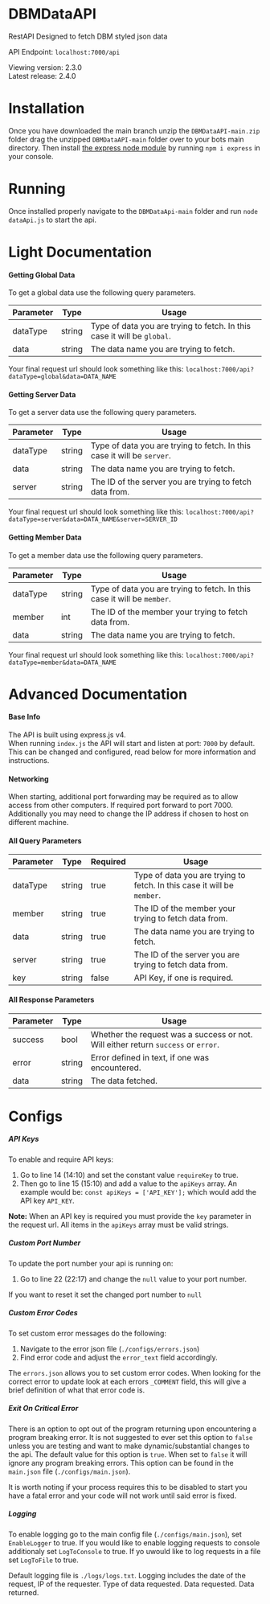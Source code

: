# DBMDataAPI
RestAPI Designed to fetch DBM styled json data

API Endpoint: `localhost:7000/api`

Viewing version: 2.3.0
<br>
Latest release: 2.4.0

# Installation

Once you have downloaded the main branch unzip the `DBMDataAPI-main.zip` folder drag the unzipped `DBMDataAPI-main` folder over to your bots main directory. Then install [the express node module](https://www.npmjs.com/package/express) by running `npm i express` in your console.

# Running

Once installed properly navigate to the `DBMDataApi-main` folder and run `node dataApi.js` to start the api.

# Light Documentation

#### Getting Global Data ####

To get a global data use the following query parameters.

Parameter | Type | Usage
--------- | ---- | -----
dataType | string | Type of data you are trying to fetch. In this case it will be `global`.
data | string | The data name you are trying to fetch.

Your final request url should look something like this: `localhost:7000/api?dataType=global&data=DATA_NAME`

#### Getting Server Data ####

To get a server data use the following query parameters.

Parameter | Type | Usage
--------- | ---- | -----
dataType | string | Type of data you are trying to fetch. In this case it will be `server`.
data | string | The data name you are trying to fetch.
server | string | The ID of the server you are trying to fetch data from.

Your final request url should look something like this: `localhost:7000/api?dataType=server&data=DATA_NAME&server=SERVER_ID`

#### Getting Member Data ####

To get a member data use the following query parameters.

Parameter | Type | Usage
--------- | ---- | -----
dataType | string | Type of data you are trying to fetch. In this case it will be `member`.
member | int | The ID of the member your trying to fetch data from.
data | string | The data name you are trying to fetch.

Your final request url should look something like this: `localhost:7000/api?dataType=member&data=DATA_NAME`

# Advanced Documentation

#### Base Info ####

The API is built using express.js v4.<br>
When running `index.js` the API will start and listen at port: `7000` by default. This can be changed and configured, read below for more information and instructions.

#### Networking ####

When starting, additional port forwarding may be required as to allow access from other computers. If required port forward to port 7000. Additionally you may need to change the IP address if chosen to host on different machine.

#### All Query Parameters ####

Parameter | Type | Required | Usage
--------- | ---- | -------- | -----
dataType | string | true | Type of data you are trying to fetch. In this case it will be `member`.
member | string | true | The ID of the member your trying to fetch data from.
data | string | true | The data name you are trying to fetch.
server | string | true | The ID of the server you are trying to fetch data from.
key | string | false | API Key, if one is required.

#### All Response Parameters ####

Parameter | Type | Usage
--------- | ---- | -----
success | bool | Whether the request was a success or not. Will either return `success` or `error`.
error | string | Error defined in text, if one was encountered.
data | string | The data fetched.

# Configs

##### API Keys #####
To enable and require API keys:

1. Go to line 14 (14:10) and set the constant value `requireKey` to true.
2. Then go to line 15 (15:10) and add a value to the `apiKeys` array. An example would be: `const apiKeys = ['API_KEY'];` which would add the API key `API_KEY`.

**Note:** 
When an API key is required you must provide the `key` parameter in the request url. 
All items in the `apiKeys` array must be valid strings.

##### Custom Port Number #####
To update the port number your api is running on:
1. Go to line 22 (22:17) and change the `null` value to your port number.

If you want to reset it set the changed port number to `null`

##### Custom Error Codes #####
To set custom error messages do the following:
1. Navigate to the error json file (`./configs/errors.json`)
2. Find error code and adjust the `error_text` field accordingly.

The `errors.json` allows you to set custom error codes. When looking for the correct error to update look at each errors `_COMMENT` field, this will give a brief definition of what that error code is.

##### Exit On Critical Error #####
There is an option to opt out of the program returning upon encountering a program breaking error. It is not suggested to ever set this option to `false` unless you are testing and want to make dynamic/substantial changes to the api. The default value for this option is `true`. When set to `false` it will ignore any program breaking errors. This option can be found in the `main.json` file (`./configs/main.json`).

It is worth noting if your process requires this to be disabled to start you have a fatal error and your code will not work until said error is fixed.

##### Logging #####

To enable logging go to the main config file (`./configs/main.json`), set `EnableLogger` to true.
If you would like to enable logging requests to console additionaly set `LogToConsole` to true.
If yo uwould like to log requests in a file set `LogToFile` to true.

Default logging file is `./logs/logs.txt`. Logging includes the date of the request, IP of the requester. Type of data requested. Data requested. Data returned.
